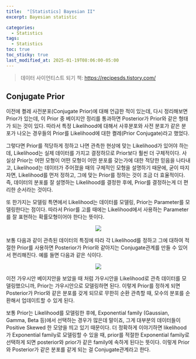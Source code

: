 ```yaml
---
title:  "[Statistics] Bayesian II"
excerpt: Bayesian statistic

categories:
  - Statistics
tags:
  - Statistics
toc: true
toc_sticky: true
last_modified_at: 2025-01-19T08:06:00-05:00
---
```


> 데이터 사이언티스트 되기 책: https://recipesds.tistory.com/

## Conjugate Prior

이전에 켤레 사전분포(Conjugate Prior)에 대해 언급한 적이 있는데, 다시 정리해보면 Prior가 있는데, 이 Prior 중 베이지안 정리를 통과하면 Posterior가 Prior와 같은 형태가 되는 것이 있다. 따라서  특정 Likelihood에 대해서 사후분포와 사전 분포가 같은 분포가 나오는 경우들의 Prior를 Likelihood에 대한 켤레(Prior Conjugate)라고 했었다. 

그렇다면 Prior를 적당하게 정하고 나면 관측한 현상에 맞는 Likelihood가 있어야 하는데, Likelihood는 실제 데이터를 가지고 결정하므로 Prior보다 훨씬 더 구체적이다. 사실상 Prior는 어떤 모형이 어떤 모형이 어떤 분포를 갖는가에 대한 적당한 믿음을 나타내고, Likelihood는 데이터가 주어졌을 때의 구체적인 모형을 설명하기 때문에, 굳이 따지자면, Likelihood를 먼저 정하고, 그에 맞는 Prior를 정하는 것이 조금 더 효율적이다. 즉, 데이터의 분포를 잘 설명하는 Likelihood를 결정한 후에, Prior를 결정하는게 더 편리한 순서라는 것이다. 

또 한가지는 모델링 특면에서 Likelihood는 데이터를 모델링, Prior는 Parameter를 모델링한다는 점이다. 따라서 Prior를 고를 때에는 Likelihood에서 사용하는 Parameter를 잘 표현하는 확률모형이어야 한다는 뜻이다. 

<p align="center"><img src="https://github.com/user-attachments/assets/2169b31e-b422-4c5d-ae4d-93e9b6fada8d" height="" width=""></p>

보통 다음과 같이 관측된 데이터의 특징에 따라 각 Likelihood를 정하고 그에 대하여 적절한 Prior를 사용하면 Posterior가 Prior와 같아지는 Conjugate관계를 만들 수 있어서 편리해진다. 예를 들면 다음과 같은 식이다. 

<p align="center"><img src="https://github.com/user-attachments/assets/119625ce-93a5-4441-ba5e-4cb9856e2b96" height="" width=""></p>

이전 가우시안 베이지안을 보았을 때 처럼 가우시안을 Likelihood로 관측 데이터를 모델링했으니까, Prior는 가우시안으로 모델링하면 된다. 
이렇게 Prior를 정하게 되면 Posterior가 Prior와 같은 분포를 갖게 되므로 무한히 순환 관측할 때, 모수의 분포를 순환해서 업데이트할 수 있게 된다. 

보통 Prior는 Likelihood를 모델링한 후에, Exponential family (Gaussian, Gamma, Beta 등)에서 선택하는 경우가 많은데 말이죠, 그게 대부분의 데이터들이 Positive Skewed 한 모양을 띄고 있기 때문이다. 더 정확하게 이야기하면 likelihood가 Exponential family로 모델링할 수 있을 때, prior를 적절한 Exponential family로 선택하게 되면 posterior와 prior가 같은 family에 속하게 된다는 뜻이다. 이렇게 Prior와 Posterior가 같은 분포를 같게 되는 걸 Conjugate관계라고 한다. 



